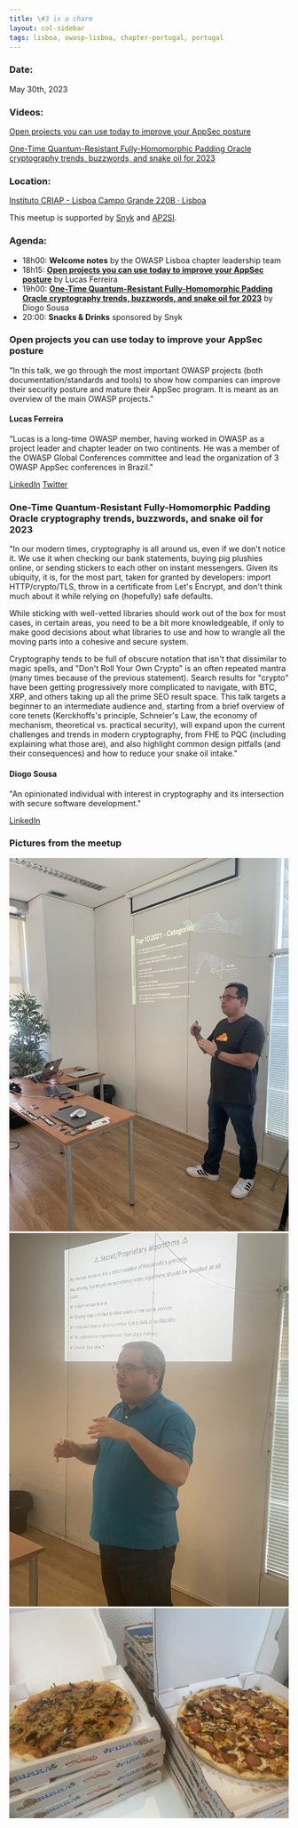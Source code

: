 ```yaml
---
title: \#3 is a charm
layout: col-sidebar
tags: lisboa, owasp-lisboa, chapter-portugal, portugal
---
```


### Date:
May 30th, 2023

### Videos:

[Open projects you can use today to improve your AppSec posture](https://www.youtube.com/watch?v=M7keKmODZx8)

[One-Time Quantum-Resistant Fully-Homomorphic Padding Oracle cryptography trends, buzzwords, and snake oil for 2023](https://www.youtube.com/watch?v=Nv2ILzcFKiw)

### Location:
[Instituto CRIAP - Lisboa Campo Grande 220B · Lisboa](https://goo.gl/maps/ajVGbJ6bmAMSzHjg7)

This meetup is supported by [Snyk](https://snyk.io/) and [AP2SI](https://ap2si.org/).

### Agenda:
* 18h00: **Welcome notes** by the OWASP Lisboa chapter leadership team
* 18h15: **[Open projects you can use today to improve your AppSec posture](#open-projects-you-can-use-today-to-improve-your-appsec-posture)** by Lucas Ferreira
* 19h00: **[One-Time Quantum-Resistant Fully-Homomorphic Padding Oracle cryptography trends, buzzwords, and snake oil for 2023](#one-time-quantum-resistant-fully-homomorphic-padding-oracle-cryptography-trends-buzzwords-and-snake-oil-for-2023)** by Diogo Sousa
* 20:00: **Snacks & Drinks** sponsored by Snyk

### Open projects you can use today to improve your AppSec posture
"In this talk, we go through the most important OWASP projects (both documentation/standards and tools) to show how companies can improve their security posture and mature their AppSec program. It is meant as an overview of the main OWASP projects."


#### Lucas Ferreira
"Lucas is a long-time OWASP member, having worked in OWASP as a project leader and chapter leader on two continents. He was a member of the OWASP Global Conferences committee and lead the organization of 3 OWASP AppSec conferences in Brazil."

[LinkedIn](https://www.linkedin.com/in/ferreira/)
[Twitter](https://twitter.com/lucassapao)

### One-Time Quantum-Resistant Fully-Homomorphic Padding Oracle cryptography trends, buzzwords, and snake oil for 2023
"In our modern times, cryptography is all around us, even if we don't notice it. We use it when checking our bank statements, buying pig plushies online, or sending stickers to each other on instant messengers. Given its ubiquity, it is, for the most part, taken for granted by developers: import HTTP/crypto/TLS, throw in a certificate from Let's Encrypt, and don't think much about it while relying on (hopefully) safe defaults.

While sticking with well-vetted libraries should work out of the box for most cases, in certain areas, you need to be a bit more knowledgeable, if only to make good decisions about what libraries to use and how to wrangle all the moving parts into a cohesive and secure system.

Cryptography tends to be full of obscure notation that isn't that dissimilar to magic spells, and "Don't Roll Your Own Crypto" is an often repeated mantra (many times because of the previous statement). Search results for "crypto" have been getting progressively more complicated to navigate, with BTC, XRP, and others taking up all the prime SEO result space.
This talk targets a beginner to an intermediate audience and, starting from a brief overview of core tenets (Kerckhoffs's principle, Schneier's Law, the economy of mechanism, theoretical vs. practical security), will expand upon the current challenges and trends in modern cryptography, from FHE to PQC (including explaining what those are), and also highlight common design pitfalls (and their consequences) and how to reduce your snake oil intake."

#### Diogo Sousa
"An opinionated individual with interest in cryptography and its intersection with secure software development."

[LinkedIn](https://www.linkedin.com/in/0xdsousa/)

### Pictures from the meetup

![](2023-05-30/IMG_8835.JPG)![](2023-05-30/IMG_8840.JPG)![](2023-05-30/IMG_8843.JPG)